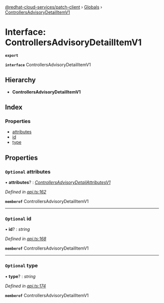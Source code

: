 [@redhat-cloud-services/patch-client](../README.md) › [Globals](../globals.md) › [ControllersAdvisoryDetailItemV1](controllersadvisorydetailitemv1.md)

# Interface: ControllersAdvisoryDetailItemV1

**`export`** 

**`interface`** ControllersAdvisoryDetailItemV1

## Hierarchy

* **ControllersAdvisoryDetailItemV1**

## Index

### Properties

* [attributes](controllersadvisorydetailitemv1.md#optional-attributes)
* [id](controllersadvisorydetailitemv1.md#optional-id)
* [type](controllersadvisorydetailitemv1.md#optional-type)

## Properties

### `Optional` attributes

• **attributes**? : *[ControllersAdvisoryDetailAttributesV1](controllersadvisorydetailattributesv1.md)*

*Defined in [api.ts:162](https://github.com/RedHatInsights/javascript-clients/blob/daadefd7/packages/patch/api.ts#L162)*

**`memberof`** ControllersAdvisoryDetailItemV1

___

### `Optional` id

• **id**? : *string*

*Defined in [api.ts:168](https://github.com/RedHatInsights/javascript-clients/blob/daadefd7/packages/patch/api.ts#L168)*

**`memberof`** ControllersAdvisoryDetailItemV1

___

### `Optional` type

• **type**? : *string*

*Defined in [api.ts:174](https://github.com/RedHatInsights/javascript-clients/blob/daadefd7/packages/patch/api.ts#L174)*

**`memberof`** ControllersAdvisoryDetailItemV1
